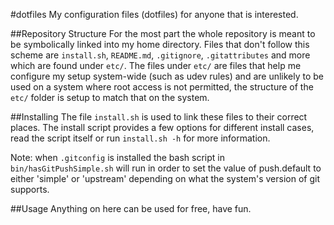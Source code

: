 #dotfiles
My configuration files (dotfiles) for anyone that is interested.

##Repository Structure
For the most part the whole repository is meant to be symbolically linked into my home directory.
Files that don't follow this scheme are `install.sh`, `README.md`, `.gitignore`, `.gitattributes` and more which are found under `etc/`.
The files under `etc/` are files that help me configure my setup system-wide (such as udev rules) and are unlikely to be used on a system where root access is not permitted, the structure of the `etc/` folder is setup to match that on the system.

##Installing
The file `install.sh` is used to link these files to their correct places.
The install script provides a few options for different install cases, read the script itself or run `install.sh -h` for more information.

Note: when `.gitconfig` is installed the bash script in `bin/hasGitPushSimple.sh` will run in order to set the value of push.default to either 'simple' or 'upstream' depending on what the system's version of git supports.

##Usage
Anything on here can be used for free, have fun.
